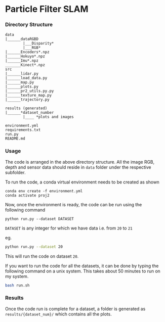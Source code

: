 # Particle Filter SLAM

### Directory Structure

```
data
|______dataRGBD
        |___Disparity*
        |___RGB*
|______Encoders*.npz
|______Hokuyo*.npz
|______Imu*.npz
_______Kinect*.npz
src
|______lidar.py
|______load_data.py
|______map.py
|______plots.py
|______pr2_utils.py.py
|______texture_map.py
|______trajectory.py

results (generated)
|______*dataset_number
        |____ *plots and images

environment.yml
requirements.txt
run.py
README.md
```

### Usage

The code is arranged in the above directory structure. All the image RGB, depth and sensor data should reside in `data` folder under the respective subfolder.


To run the code, a conda virtual environment needs to be created as shown
```
conda env create -f environment.yml
conda activate proj2
```

Now, once the environment is ready, the code can be run using the following command
```
python run.py --dataset DATASET
```
`DATASET` is any integer for which we have data i.e. from `20` to `21`

eg.
```bash
python run.py --dataset 20
```
This will run the code on dataset `20`.

If you want to run the code for all the datasets, it can be done by typing the following command on a unix system. This takes about 50 minutes to run on my system.
```bash
bash run.sh
```

### Results
Once the code run is complete for a dataset, a folder is generated as `results/{dataset_num}/` which contains all the plots.
